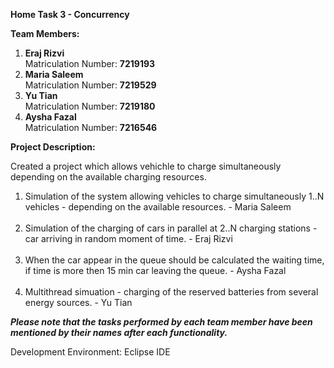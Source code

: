**Home Task 3 - Concurrency**

**Team Members:**
  1. **Eraj Rizvi**
     <br/> 
     Matriculation Number: **7219193**
     <br/> 
  3. **Maria Saleem**
     <br/>
     Matriculation Number: **7219529**
     <br/> 
  5. **Yu Tian**
     <br/>
     Matriculation Number: **7219180**
     <br/> 
  7. **Aysha Fazal**
      <br/> 
     Matriculation Number: **7216546**
     
**Project Description:** 

Created a project which allows vehichle to charge simultaneously depending on the available charging resources.
1. Simulation of the system allowing vehicles to charge simultaneously 1..N vehicles - depending on the available resources. - Maria Saleem
   <br/>
     <br/> 
3. Simulation of the charging of cars in parallel at 2..N charging stations - car arriving in random moment of time. - Eraj Rizvi
   <br/>
     <br/> 
5. When the car appear in the queue should be calculated the waiting time, if time is more then 15 min car leaving the queue. - Aysha Fazal
   <br/>
     <br/> 
7. Multithread simuation - charging of the reserved batteries from several energy sources. - Yu Tian

***Please note that the tasks performed by each team member have been mentioned by their names after each functionality.***

Development Environment: Eclipse IDE
